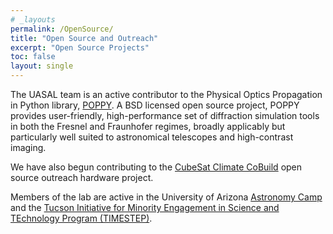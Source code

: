 ```yaml
---
# _layouts
permalink: /OpenSource/
title: "Open Source and Outreach"
excerpt: "Open Source Projects"
toc: false
layout: single
---
```


The UASAL team is an active contributor to the Physical Optics Propagation in Python library, [POPPY](https://github.com/spacetelescope/poppy). A BSD licensed open source project, POPPY provides user-friendly, high-performance set of diffraction simulation tools in both the Fresnel and Fraunhofer regimes, broadly applicably but particularly well suited to astronomical telescopes and high-contrast imaging. 

We have also begun contributing to the [CubeSat Climate CoBuild](https://c3.pubpub.org/) open source outreach hardware project. 

Members of the lab are active in the University of Arizona [Astronomy Camp](https://www.astronomycamp.org) and the                                                                                       [Tucson Initiative for Minority Engagement in Science and TEchnology Program (TIMESTEP)](https://lavinia.as.arizona.edu/~timestep/).
